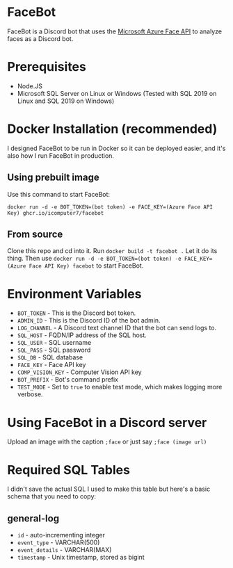 # FaceBot
FaceBot is a Discord bot that uses the [Microsoft Azure Face API](https://docs.microsoft.com/en-us/azure/cognitive-services/face/overview) to analyze faces as a Discord bot.

# Prerequisites
* Node.JS
* Microsoft SQL Server on Linux or Windows (Tested with SQL 2019 on Linux and SQL 2019 on Windows)

# Docker Installation (recommended)
I designed FaceBot to be run in Docker so it can be deployed easier, and it's also how I run FaceBot in production.

## Using prebuilt image
Use this command to start FaceBot:

`docker run -d -e BOT_TOKEN=(bot token) -e FACE_KEY=(Azure Face API Key) ghcr.io/icomputer7/facebot`

## From source
Clone this repo and cd into it. Run `docker build -t facebot .` Let it do its thing. Then use `docker run -d -e BOT_TOKEN=(bot token) -e FACE_KEY=(Azure Face API Key) facebot` to start FaceBot.

# Environment Variables
* `BOT_TOKEN` - This is the Discord bot token.
* `ADMIN_ID` - This is the Discord ID of the bot admin.
* `LOG_CHANNEL` - A Discord text channel ID that the bot can send logs to.
* `SQL_HOST` - FQDN/IP address of the SQL host. 
* `SQL_USER` - SQL username
* `SQL_PASS` - SQL password
* `SQL_DB` - SQL database
* `FACE_KEY` - Face API key
* `COMP_VISION_KEY` - Computer Vision API key
* `BOT_PREFIX` - Bot's command prefix
* `TEST_MODE` - Set to `true` to enable test mode, which makes logging more verbose.

# Using FaceBot in a Discord server
Upload an image with the caption `;face` or just say `;face (image url)`

# Required SQL Tables
I didn't save the actual SQL I used to make this table but here's a basic schema that you need to copy:

## general-log
* `id` - auto-incrementing integer
* `event_type` - VARCHAR(500)
* `event_details` - VARCHAR(MAX)
* `timestamp` - Unix timestamp, stored as bigint
